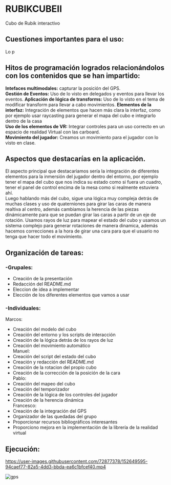 # RUBIKCUBEII
Cubo de Rubik interactivo

## Cuestiones importantes para el uso:
Lo p
## Hitos de programación logrados relacionándolos con los contenidos que se han impartido:
**Intefaces multimodales:** capturar la posición del GPS.  
**Gestión de Eventos:** Uso de lo visto en delegados y eventos para llevar los eventos.
**Aplicación de lógica de transforms:** Uso de lo visto en el tema de modificar transform para llevar a cabo movimientos.
**Elementos de la interfaz:** Integración de elementos que hacen más clara la interfaz, como por ejemplo usar raycasting para generar el mapa del cubo e integrarlo dentro de la casa  
**Uso de los elementos de VR:** Integrar controles para un uso correcto en un espacio de realidad Virtual con las carboard.  
**Movimiento del jugador:** Creamos un movimiento para el jugador con lo visto en clase.
## Aspectos que destacarías en la aplicación.
El aspecto principal que destacariamos sería la integración de diferentes elementos para la inmersión del jugador dentro del entorno, por ejemplo tener el mapa del cubo que nos indica su estado como si fuera un cuadro, tener el panel de control encima de la mesa como si realmente estuviera ahí.  
Luego hablando más del cubo, sigue una lógica muy compleja detrás de muchas clases y uso de quaterniones para girar las caras de manera realtiva al centro, además cambiamos la herencia de las piezas dinámicamente para que se puedan girar las caras a partir de un eje de rotación. Usamos rayos de luz para mapear el estado del cubo y usamos un sistema complejo para generar rotaciones de manera dinamica, además hacemos correcciones a la hora de girar una cara para que el usuario no tenga que hacer todo el movimiento.
## Organización de tareas:
### -Grupales:
- Creación de la presentación
- Redacción del README.md
- Eleccion de idea a implementar
- Elección de los diferentes elementos que vamos a usar
### -Individuales:
Marcos:
- Creación del modelo del cubo    
- Creación del entorno y los scripts de interacción    
- Creación de la lógica detrás de los rayos de luz  
- Creación del movimiento automático  
Manuel:  
- Creación del script del estado del cubo  
- Creación y redacción del README.md  
- Creación de la rotacion del propio cubo  
- Creación de la corrección de la posición de la cara  
Pablo:  
- Creación del mapeo del cubo  
- Creación del temporizador  
- Creación de la lógica de los controles del jugador  
- Creación de la herencia dinámica  
Francesco:  
- Creación de la integración del GPS  
- Organizador de las quedadas del grupo  
- Proporcionar recursos bibliográficos interesantes  
- Proporciono mejora en la implementación de la librería de la realidad virtual  


## Ejecución:
https://user-images.githubusercontent.com/72877378/152649595-94caef77-82a5-4dd3-bbda-ea6c1bfcef40.mp4

![gps](https://user-images.githubusercontent.com/72877378/152649984-a6a39249-d66d-4f6e-a6e1-844af00ccde0.gif)
